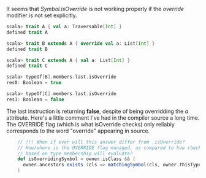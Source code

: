 It seems that *Symbol.isOverride* is not working properly if the *override* modifier is not set explicitly.

```scala
scala> trait A { val a: Traversable[Int] }
defined trait A

scala> trait B extends A { override val a: List[Int] }
defined trait B

scala> trait C extends A { val a: List[Int] }
defined trait C

scala> typeOf[B].members.last.isOverride
res0: Boolean = true

scala> typeOf[C].members.last.isOverride
res1: Boolean = false
```

The last instruction is returning **false**, despite of being overridding the *a* attribute.
Here's a little comment I've had in the compiler source a long time.  The OVERRIDE flag (which is what isOverride checks) only reliably corresponds to the word "override" appearing in source.
```scala
    // !!! When if ever will this answer differ from .isOverride?
    // How/where is the OVERRIDE flag managed, as compared to how checks
    // based on type membership will evaluate?
    def isOverridingSymbol = owner.isClass && (
      owner.ancestors exists (cls => matchingSymbol(cls, owner.thisType) != NoSymbol)
    )
```
